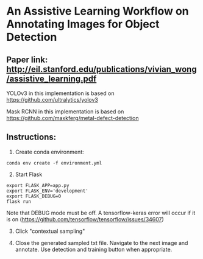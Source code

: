 # An Assistive Learning Workflow on Annotating Images for Object Detection
## Paper link: http://eil.stanford.edu/publications/vivian_wong/assistive_learning.pdf

YOLOv3 in this implementation is based on https://github.com/ultralytics/yolov3

Mask RCNN in this implementation is based on https://github.com/maxkferg/metal-defect-detection

## Instructions: 
1. Create conda environment: 
```
conda env create -f environment.yml
```
2. Start Flask
```
export FLASK_APP=app.py
export FLASK_ENV='development'
export FLASK_DEBUG=0
flask run
```
Note that DEBUG mode must be off. A tensorflow-keras error will occur if it is on (https://github.com/tensorflow/tensorflow/issues/34607)

3. Click "contextual sampling"

4. Close the generated sampled txt file. Navigate to the next image and annotate. Use detection and training button when appropriate. 
